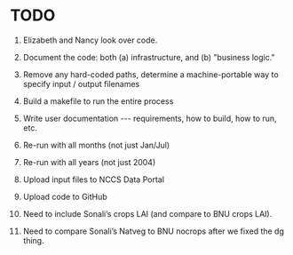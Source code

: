 
TODO
====

1. Elizabeth and Nancy look over code.

2. Document the code: both (a) infrastructure, and (b) "business logic."

3. Remove any hard-coded paths, determine a machine-portable way to specify input / output filenames

4. Build a makefile to run the entire process

5. Write user documentation --- requirements, how to build, how to run, etc.

6. Re-run with all months (not just Jan/Jul)

7. Re-run with all years (not just 2004)

8. Upload input files to NCCS Data Portal

9. Upload code to GitHub

10. Need to include Sonali’s crops LAI (and compare to BNU crops LAI).

11. Need to compare Sonali’s Natveg to BNU nocrops after we fixed the dg thing.
